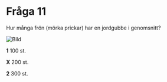 # Fråga 11

Hur många frön (mörka prickar) har en jordgubbe i genomsnitt?

![Bild](https://gardenize.com/wp-content/uploads/2016/11/maksim-shutov-IXOjM_g-XBQ-unsplash-scaled-1000x500.jpg)

**1** 100 st.

**X** 200 st.

**2** 300 st.
